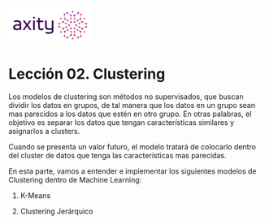 ![png](imagenes/logotipo-axity-ppt.png)

# Lección 02. Clustering

Los modelos de clustering son métodos no supervisados, que buscan dividir los datos en grupos, de tal manera que los datos en un grupo sean mas parecidos a los datos que estén en otro grupo. En otras palabras, el objetivo es separar los datos que tengan características similares y asignarlos a clusters.  

Cuando se presenta un valor futuro, el modelo tratará de colocarlo dentro del cluster de datos que tenga las características mas parecidas.

En esta parte, vamos a entender e implementar los siguientes modelos de Clustering dentro de Machine Learning:

1. K-Means

2. Clustering Jerárquico